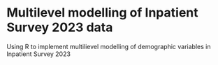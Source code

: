 # Multilevel modelling of Inpatient Survey 2023 data
 Using R to implement multilievel modelling of demographic variables in Inpatient Survey 2023
